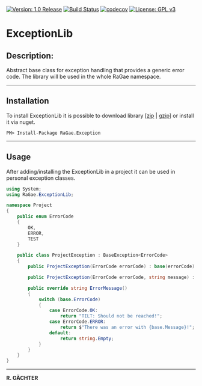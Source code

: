 [![Version: 1.0 Release](https://img.shields.io/badge/Version-1.0%20Release-green.svg)](https://github.com/sunriax) [![Build Status](https://www.travis-ci.org/sunriax/exception.svg?branch=master)](https://www.travis-ci.org/sunriax/exception) [![codecov](https://codecov.io/gh/sunriax/exception/branch/master/graph/badge.svg)](https://codecov.io/gh/sunriax/exception) [![License: GPL v3](https://img.shields.io/badge/License-GPL%20v3-blue.svg)](https://www.gnu.org/licenses/gpl-3.0)

# ExceptionLib

## Description:

Abstract base class for exception handling that provides a generic error code. The library will be used in the whole RaGae namespace.

---

## Installation

To install ExceptionLib it is possible to download library [[zip](https://github.com/sunriax/exception/releases/latest/download/Exception.zip) | [gzip](https://github.com/sunriax/exception/releases/latest/download/Exception.tar.gz)] or install it via nuget.

```
PM> Install-Package RaGae.Exception
```

---

## Usage

After adding/installing the ExceptionLib in a project it can be used in personal exception classes.

``` csharp
using System;
using RaGae.ExceptionLib;

namespace Project
{
    public enum ErrorCode
    {
        OK,
        ERROR,
        TEST
    }

    public class ProjectException : BaseException<ErrorCode>
    {
        public ProjectException(ErrorCode errorCode) : base(errorCode) { }

        public ProjectException(ErrorCode errorCode, string message) : base(errorCode, message) { }

        public override string ErrorMessage()
        {
            switch (base.ErrorCode)
            {
                case ErrorCode.OK:
                    return "TILT: Should not be reached!";
                case ErrorCode.ERROR:
                    return $"There was an error with {base.Message}!";
                default:
                    return string.Empty;
            }
        }
    }
}
```

---

**R. GÄCHTER**
